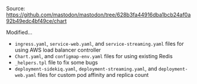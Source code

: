 Source: https://github.com/mastodon/mastodon/tree/628b3fa44916dba1bcb24af0a92b49edc4bf49ce/chart

Modified...

- `ingress.yaml`, `service-web.yaml`, and `service-streaming.yaml` files for using AWS load balancer controller
- `Chart.yaml`, and `configmap-env.yaml` files for using existing Redis
- `_helpers.tpl` file to fix some bugs
- `deployment-sidekiq.yaml`, `deployment-streaming.yaml`, and `deployment-web.yaml` files for custom pod affinity and replica count
